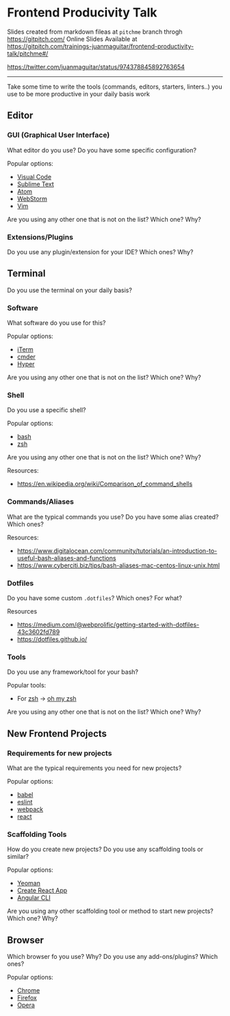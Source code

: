 # Frontend Producivity Talk

Slides created from markdown fileas at `pitchme` branch throgh https://gitpitch.com/
Online Slides Available at https://gitpitch.com/trainings-juanmaguitar/frontend-productivity-talk/pitchme#/

https://twitter.com/juanmaguitar/status/974378845892763654

-----

Take some time to write the tools (commands, editors, starters, linters..) you use to be more productive in your daily basis work

## Editor

### GUI (Graphical User Interface)
What editor do you use? Do you have some specific configuration?

Popular options: 
- [Visual Code](https://code.visualstudio.com/)
- [Sublime Text](https://www.sublimetext.com/)
- [Atom](https://atom.io/)
- [WebStorm](https://www.jetbrains.com/webstorm/)
- [Vim](https://www.vim.org/)

Are you using any other one that is not on the list? Which one? Why?

### Extensions/Plugins
Do you use any plugin/extension for your IDE? Which ones? Why?

## Terminal
Do you use the terminal on your daily basis? 

### Software 
What software do you use for this? 

Popular options: 
- [iTerm](https://iterm2.com/)
- [cmder](http://cmder.net/)
- [Hyper](https://hyper.is/)

Are you using any other one that is not on the list? Which one? Why?

### Shell
Do you use a specific shell? 

Popular options: 
- [bash](https://www.gnu.org/software/bash/manual/bash.html)
- [zsh](http://zsh.sourceforge.net/Doc/Release/zsh_toc.html#SEC_Contents)

Are you using any other one that is not on the list? Which one? Why?

Resources: 
- https://en.wikipedia.org/wiki/Comparison_of_command_shells

### Commands/Aliases
What are the typical commands you use? Do you have some alias created? Which ones? 

Resources: 
- https://www.digitalocean.com/community/tutorials/an-introduction-to-useful-bash-aliases-and-functions
- https://www.cyberciti.biz/tips/bash-aliases-mac-centos-linux-unix.html

### Dotfiles

Do you have some custom `.dotfiles`? Which ones? For what?

Resources
- https://medium.com/@webprolific/getting-started-with-dotfiles-43c3602fd789
- https://dotfiles.github.io/

### Tools
Do you use any framework/tool for your bash?

Popular tools: 
- For [zsh](http://zsh.sourceforge.net/Doc/Release/zsh_toc.html#SEC_Contents) → [oh my zsh](http://ohmyz.sh/)

Are you using any other one that is not on the list? Which one? Why?

## New Frontend Projects

### Requirements for new projects
What are the typical requirements you need for new projects?

Popular options: 
- [babel](https://babeljs.io/)
- [eslint](https://eslint.org/)
- [webpack](https://webpack.js.org/)
- [react](https://webpack.js.org/)

### Scaffolding Tools
How do you create new projects? Do you use any scaffolding tools or similar?

Popular options: 
- [Yeoman](http://yeoman.io/)
- [Create React App](https://github.com/facebook/create-react-app/tree/master)
- [Angular CLI](https://cli.angular.io/)


Are you using any other scaffolding tool or method to start new projects? Which one? Why?

## Browser

Which browser fo you use? Why? Do you use any add-ons/plugins? Which ones?

Popular options: 
- [Chrome](https://www.google.com/chrome/)
- [Firefox](https://www.mozilla.org/en-US/firefox/new/)
- [Opera](https://www.opera.com/es)

